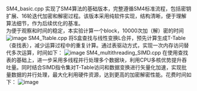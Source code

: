 SM4_basic.cpp 实现了SM4算法的基础版本，完整遵循SM4标准流程，包括密钥扩展、16轮迭代加密和解密过程。该版本采用纯软件实现，结构清晰，便于理解算法细节，作为后续优化的基准。  
为便于观察和时间的稳定，本实验计算一个block，10000次加（解）密的时间
![image](https://github.com/user-attachments/assets/a376957a-161b-4e04-959e-e56c3f6bb11c)
SM4_Ttable.cpp 将S盒查找与线性变换L合并，预先计算生成T-Table（查找表），减少运算过程中的重复计算。通过表驱动方式，实现一次内存访问替代多次运算，时间如下：
![image](https://github.com/user-attachments/assets/ef294018-f5c4-4c64-811c-87933ccee40b)
SM4_multithreading_SIMD.cpp 在使用查找表的基础上，进一步采用多线程并行处理多个数据块，利用CPU多核优势提升吞吐量。同时结合SIMD指令集对T-Table访问和数据变换进行矢量化加速，实现批量数据的并行处理，最大化利用硬件资源，达到更高的加密解密性能。花费时间如下：
![image](https://github.com/user-attachments/assets/e3164531-5574-4062-9370-e225d1659c51)

